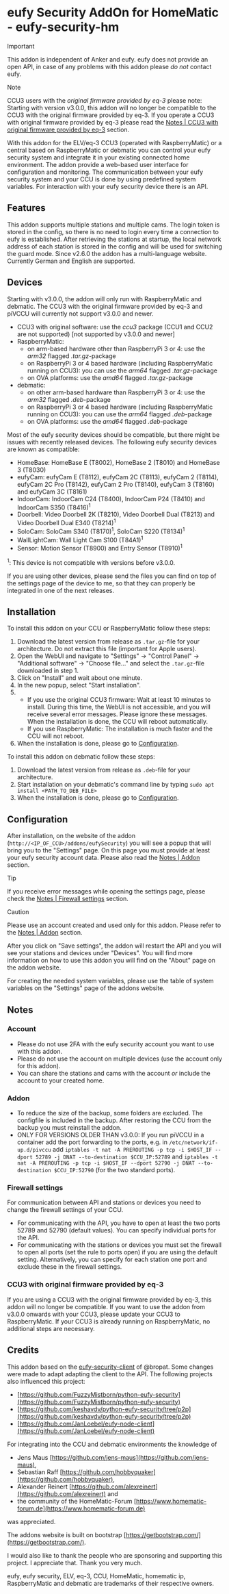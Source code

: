 # eufy Security AddOn for HomeMatic - eufy-security-hm
> [!IMPORTANT]
> This addon is independent of Anker and eufy. eufy does not provide an open API, in case of any problems with this addon please *do not* contact eufy.

> [!NOTE]
> CCU3 users with the *original firmware provided by eq-3* please note:
> Starting with version v3.0.0, this addon will no longer be compatible to the CCU3 with the original firmware provided by eq-3. If you operate a CCU3 with original firmware provided by eq-3 please read the [Notes | CCU3 with original firmware provided by eq-3](#ccu3-with-original-firmware-provided-by-eq-3) section.

With this addon for the ELV/eq-3 CCU3 (operated with RaspberryMatic) or a central based on RaspberryMatic or debmatic you can control your eufy security system and integrate it in your existing connected home environment. The addon provide a web-based user interface for configuration and monitoring. The communication between your eufy security system and your CCU is done by using predefined system variables. For interaction with your eufy security device there is an API.

## Features
This addon supports multiple stations and multiple cams. The login token is stored in the config, so there is no need to login every time a connection to eufy is established. After retrieving the stations at startup, the local network address of each station is stored in the config and will be used for switching the guard mode.
Since v2.6.0 the addon has a multi-language website. Currently German and English are supported.

## Devices
Starting with v3.0.0, the addon will only run with RaspberryMatic and debmatic. The CCU3 with the original firmware provided by eq-3 and piVCCU will currently not support v3.0.0 and newer.
* CCU3 with original software: use the *ccu3* package (CCU1 and CCU2 are not supported) [not supported by v3.0.0 and newer]
* RaspberryMatic:
  * on arm-based hardware other than RaspberryPi 3 or 4: use the *arm32* flagged *.tar.gz*-package
  * on RaspberryPi 3 or 4 based hardware (including RaspberryMatic running on CCU3): you can use the *arm64* flagged *.tar.gz*-package
  * on OVA platforms: use the *amd64* flagged *.tar.gz*-package
* debmatic:
  * on other arm-based hardware than RaspberryPi 3 or 4: use the *arm32* flagged *.deb*-package
  * on RaspberryPi 3 or 4 based hardware (including RaspberryMatic running on CCU3): you can use the *arm64* flagged *.deb*-package
  * on OVA platforms: use the *amd64* flagged *.deb*-package

Most of the eufy security devices should be compatible, but there might be issues with recently released devices. The following eufy security devices are known as compatible:
* HomeBase: HomeBase E (T8002), HomeBase 2 (T8010) and HomeBase 3 (T8030)
* eufyCam: eufyCam E (T8112), eufyCam 2C (T8113), eufyCam 2 (T8114), eufyCam 2C Pro (T8142), eufyCam 2 Pro (T8140), eufyCam 3 (T8160) and eufyCam 3C (T8161)
* IndoorCam: IndoorCam C24 (T8400), IndoorCam P24 (T8410) and IndoorCam S350 (T8416)<sup>1</sup>
* Doorbell: Video Doorbell 2K (T8210), Video Doorbell Dual (T8213) and Video Doorbell Dual E340 (T8214)<sup>1</sup>
* SoloCam: SoloCam S340 (T8170)<sup>1</sup>, SoloCam S220 (T8134)<sup>1</sup>
* WallLightCam: Wall Light Cam S100 (T84A1)<sup>1</sup>
* Sensor: Motion Sensor (T8900) and Entry Sensor (T8910)<sup>1</sup>

<sup>1</sup>: This device is not compatible with versions before v3.0.0.

If you are using other devices, please send the files you can find on top of the settings page of the device to me, so that they can properly be integrated in one of the next releases.

## Installation
To install this addon on your CCU or RaspberryMatic follow these steps:
1. Download the latest version from release as `.tar.gz`-file for your architecture. Do not extract this file (important for Apple users).
2. Open the WebUI and navigate to "Settings" -> "Control Panel" -> "Additional software" -> "Choose file..." and select the `.tar.gz`-file downloaded in step 1.
3. Click on "Install" and wait about one minute.
4. In the new popup, select "Start installation".
5. - If you use the original CCU3 firmware: Wait at least 10 minutes to install. During this time, the WebUI is not accessible, and you will receive several error messages. Please ignore these messages. When the installation is done, the CCU will reboot automatically.
   - If you use RaspberryMatic: The installation is much faster and the CCU will not reboot.
6. When the installation is done, please go to [Configuration](#configuration).

To install this addon on debmatic follow these steps:
1. Download the latest version from release as `.deb`-file for your architecture.
2. Start installation on your debmatic's command line by typing `sudo apt install <PATH_TO_DEB_FILE>`
6. When the installation is done, please go to [Configuration](#configuration).

## Configuration
After installation, on the website of the addon (`http://<IP_OF_CCU>/addons/eufySecurity`) you will see a popup that will bring you to the "Settings" page. On this page you must provide at least your eufy security account data. Please also read the [Notes | Addon](#addon) section.
> [!TIP]
> If you receive error messages while opening the settings page, please check the [Notes | Firewall settings](#firewall-settings) section.

> [!CAUTION]
> Please use an account created and used only for this addon. Please refer to the [Notes | Addon](#addon) section.

After you click on "Save settings", the addon will restart the API and you will see your stations and devices under "Devices". You will find more information on how to use this addon you will find on the "About" page on the addon website.

For creating the needed system variables, please use the table of system variables on the "Settings" page of the addons website.

## Notes
### Account
- Please do not use 2FA with the eufy security account you want to use with this addon.
- Please do not use the account on multiple devices (use the account only for this addon).
- You can share the stations and cams with the account *or* include the account to your created home.

### Addon
- To reduce the size of the backup, some folders are excluded. The configfile is included in the backup. After restoring the CCU from the backup you must reinstall the addon.
- ONLY FOR VERSIONS OLDER THAN v3.0.0: If you run piVCCU in a container add the port forwarding to the ports, e.g. in `/etc/network/if-up.d/pivccu` add `iptables -t nat -A PREROUTING -p tcp -i $HOST_IF --dport 52789 -j DNAT --to-destination $CCU_IP:52789` and `iptables -t nat -A PREROUTING -p tcp -i $HOST_IF --dport 52790 -j DNAT --to-destination $CCU_IP:52790` (for the two standard ports).

### Firewall settings
For communication between API and stations or devices you need to change the firewall settings of your CCU.
- For communicating with the API, you have to open at least the two ports 52789 and 52790 (default values). You can specify individual ports for the API.
- For communicating with the stations or devices you must set the firewall to open all ports (set the rule to ports open) if you are using the default setting. Alternatively, you can specify for each station one port and exclude these in the firewall settings.

### CCU3 with original firmware provided by eq-3
If you are using a CCU3 with the original firmware provided by eq-3, this addon will no longer be compatible. If you want to use the addon from v3.0.0 onwards with your CCU3, please update your CCU3 to RaspberryMatic. If your CCU3 is already running on RaspberryMatic, no additional steps are necessary.

## Credits
This addon based on the [eufy-security-client](https://github.com/bropat/eufy-security-client) of @bropat. Some changes were made to adapt adapting the client to the API. The following projects also influenced this project:
- [https://github.com/FuzzyMistborn/python-eufy-security](https://github.com/FuzzyMistborn/python-eufy-security)
- [https://github.com/keshavdv/python-eufy-security/tree/p2p](https://github.com/keshavdv/python-eufy-security/tree/p2p)
- [https://github.com/JanLoebel/eufy-node-client](https://github.com/JanLoebel/eufy-node-client)

For integrating into the CCU and debmatic environments the knowledge of
- Jens Maus [https://github.com/jens-maus](https://github.com/jens-maus),
- Sebastian Raff [https://github.com/hobbyquaker](https://github.com/hobbyquaker), 
- Alexander Reinert [https://github.com/alexreinert](https://github.com/alexreinert) and
- the community of the HomeMatic-Forum [https://www.homematic-forum.de](https://www.homematic-forum.de)

was appreciated.

The addons website is built on bootstrap [https://getbootstrap.com/](https://getbootstrap.com/).

I would also like to thank the people who are sponsoring and supporting this project. I appreciate that. Thank you very much.

eufy, eufy security, ELV, eq-3, CCU, HomeMatic, homematic ip, RaspberryMatic and debmatic are trademarks of their respective owners.